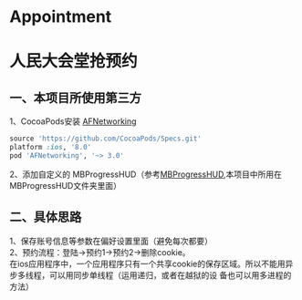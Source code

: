# Appointment
人民大会堂抢预约
====  

一、本项目所使用第三方
------- 
  1、CocoaPods安装 [AFNetworking](https://github.com/AFNetworking/AFNetworking) 
  ```ruby
  source 'https://github.com/CocoaPods/Specs.git'
  platform :ios, '8.0'
  pod 'AFNetworking', '~> 3.0'
  ```
  2、添加自定义的 MBProgressHUD（参考[MBProgressHUD](https://github.com/jdg/MBProgressHUD),本项目中所用在MBProgressHUD文件夹里面）

二、具体思路
------- 
  1、保存账号信息等参数在偏好设置里面（避免每次都要）<br/>
  2、预约流程：登陆->预约1->预约2->删除cookie。<br/>
  在ios应用程序中，一个应用程序只有一个共享cookie的保存区域。所以不能用异步多线程，可以用同步单线程（运用递归，或者在越狱的设   备也可以用多进程的方法）<br/>
  
  
  

